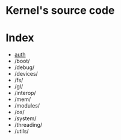 # Kernel's source code


# Index

- [auth](/auth/)
- /boot/
- /debug/
- /devices/
- /fs/
- /gl/
- /interop/
- /mem/
- /modules/
- /os/
- /system/
- /threading/
- /utils/
